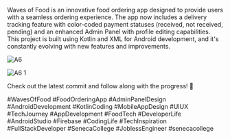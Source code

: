 Waves of Food is an innovative food ordering app designed to provide users with a seamless ordering experience. The app now includes a delivery tracking feature with color-coded payment statuses (received, not received, pending) and an enhanced Admin Panel with profile editing capabilities. This project is built using Kotlin and XML for Android development, and it's constantly evolving with new features and improvements.



![A6](https://github.com/user-attachments/assets/2a8b7f2d-264e-488b-a4b5-10c572a8383e)

![A6 1](https://github.com/user-attachments/assets/2d0e694b-26b9-4e5a-b0ed-185ff6afbfd4)





Check out the latest commit and follow along with the progress! 🌟

#WavesOfFood #FoodOrderingApp #AdminPanelDesign #AndroidDevelopment #KotlinCoding #MobileAppDesign #UIUX #TechJourney #AppDevelopment #FoodTech #DeveloperLife #AndroidStudio #Firebase #CodingLife #TechInspiration #FullStackDeveloper #SenecaCollege #JoblessEngineer #senecacollege
